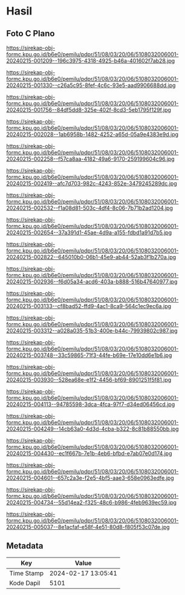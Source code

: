 # Hasil

## Foto C Plano

https://sirekap-obj-formc.kpu.go.id/b6e0/pemilu/pdpr/51/08/03/20/06/5108032006001-20240215-001209--196c3975-4318-4925-b46a-401602f7ab28.jpg

https://sirekap-obj-formc.kpu.go.id/b6e0/pemilu/pdpr/51/08/03/20/06/5108032006001-20240215-001330--c26a5c95-8fef-4c6c-93e5-aad9906688dd.jpg

https://sirekap-obj-formc.kpu.go.id/b6e0/pemilu/pdpr/51/08/03/20/06/5108032006001-20240215-001756--84df5dd8-325e-402f-8cd3-5eb1795f129f.jpg

https://sirekap-obj-formc.kpu.go.id/b6e0/pemilu/pdpr/51/08/03/20/06/5108032006001-20240215-002028--1ab6958b-1482-4252-a65d-05a9e4383e9d.jpg

https://sirekap-obj-formc.kpu.go.id/b6e0/pemilu/pdpr/51/08/03/20/06/5108032006001-20240215-002258--f57ca8aa-4182-49a6-9170-259199604c96.jpg

https://sirekap-obj-formc.kpu.go.id/b6e0/pemilu/pdpr/51/08/03/20/06/5108032006001-20240215-002419--afc7d703-982c-4243-852e-3479245289dc.jpg

https://sirekap-obj-formc.kpu.go.id/b6e0/pemilu/pdpr/51/08/03/20/06/5108032006001-20240215-002532--f1a08d81-503c-4df4-8c06-7b71b2ad1204.jpg

https://sirekap-obj-formc.kpu.go.id/b6e0/pemilu/pdpr/51/08/03/20/06/5108032006001-20240215-002654--37a391d1-45ae-4d9a-a155-fdbd1a91d7b5.jpg

https://sirekap-obj-formc.kpu.go.id/b6e0/pemilu/pdpr/51/08/03/20/06/5108032006001-20240215-002822--645010b0-06b1-45e9-ab44-52ab3f1b270a.jpg

https://sirekap-obj-formc.kpu.go.id/b6e0/pemilu/pdpr/51/08/03/20/06/5108032006001-20240215-002936--f6d05a34-acd6-403a-b888-516b47640977.jpg

https://sirekap-obj-formc.kpu.go.id/b6e0/pemilu/pdpr/51/08/03/20/06/5108032006001-20240215-003133--cf8bad52-ffd9-4ac1-8ca9-564c1ec9ec6a.jpg

https://sirekap-obj-formc.kpu.go.id/b6e0/pemilu/pdpr/51/08/03/20/06/5108032006001-20240215-003312--a028a035-51b3-400e-b44c-79939802c987.jpg

https://sirekap-obj-formc.kpu.go.id/b6e0/pemilu/pdpr/51/08/03/20/06/5108032006001-20240215-003748--33c59865-71f3-44fe-b69e-17e10dd6e1b6.jpg

https://sirekap-obj-formc.kpu.go.id/b6e0/pemilu/pdpr/51/08/03/20/06/5108032006001-20240215-003930--528ea68e-e1f2-4456-bf69-8901251f5f81.jpg

https://sirekap-obj-formc.kpu.go.id/b6e0/pemilu/pdpr/51/08/03/20/06/5108032006001-20240215-004113--94785598-3dca-4fca-97f7-d34ed06456cd.jpg

https://sirekap-obj-formc.kpu.go.id/b6e0/pemilu/pdpr/51/08/03/20/06/5108032006001-20240215-004249--14cb63a0-4d3d-4cba-b322-8c81b88550bb.jpg

https://sirekap-obj-formc.kpu.go.id/b6e0/pemilu/pdpr/51/08/03/20/06/5108032006001-20240215-004430--ec1f667b-7e1b-4eb6-bfbd-e7ab07e0d174.jpg

https://sirekap-obj-formc.kpu.go.id/b6e0/pemilu/pdpr/51/08/03/20/06/5108032006001-20240215-004601--657c2a3e-f2e5-4bf5-aae3-658e0963edfe.jpg

https://sirekap-obj-formc.kpu.go.id/b6e0/pemilu/pdpr/51/08/03/20/06/5108032006001-20240215-004734--55d14ea2-f325-48c6-b986-4feb9639ec59.jpg

https://sirekap-obj-formc.kpu.go.id/b6e0/pemilu/pdpr/51/08/03/20/06/5108032006001-20240215-005037--8e1acfaf-e58f-4e51-80d8-f805f53c07de.jpg


## Metadata

| Key        | Value               |
| ---------- | ------------------- |
| Time Stamp | 2024-02-17 13:05:41 |
| Kode Dapil | 5101                |



